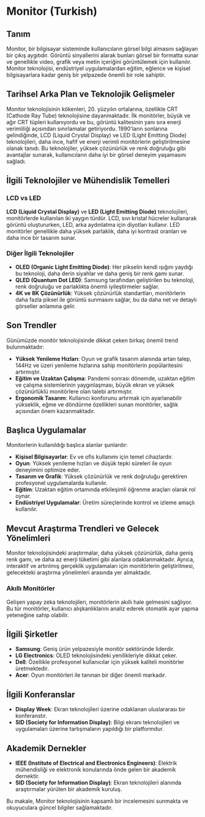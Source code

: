 # Monitor (Turkish)

## Tanım

Monitor, bir bilgisayar sisteminde kullanıcıların görsel bilgi almasını sağlayan bir çıkış aygıtıdır. Görüntü sinyallerini alarak bunları görsel bir formatta sunar ve genellikle video, grafik veya metin içeriğini görüntülemek için kullanılır. Monitor teknolojisi, endüstriyel uygulamalardan eğitim, eğlence ve kişisel bilgisayarlara kadar geniş bir yelpazede önemli bir role sahiptir.

## Tarihsel Arka Plan ve Teknolojik Gelişmeler

Monitor teknolojisinin kökenleri, 20. yüzyılın ortalarına, özellikle CRT (Cathode Ray Tube) teknolojisine dayanmaktadır. İlk monitörler, büyük ve ağır CRT tüpleri kullanıyordu ve bu, görüntü kalitesinin yanı sıra enerji verimliliği açısından sınırlamalar getiriyordu. 1990'ların sonlarına gelindiğinde, LCD (Liquid Crystal Display) ve LED (Light Emitting Diode) teknolojileri, daha ince, hafif ve enerji verimli monitörlerin geliştirilmesine olanak tanıdı. Bu teknolojiler, yüksek çözünürlük ve renk doğruluğu gibi avantajlar sunarak, kullanıcıların daha iyi bir görsel deneyim yaşamasını sağladı.

## İlgili Teknolojiler ve Mühendislik Temelleri

### LCD vs LED

**LCD (Liquid Crystal Display)** ve **LED (Light Emitting Diode)** teknolojileri, monitörlerde kullanılan iki yaygın türdür. LCD, sıvı kristal hücreler kullanarak görüntü oluştururken, LED, arka aydınlatma için diyotları kullanır. LED monitörler genellikle daha yüksek parlaklık, daha iyi kontrast oranları ve daha ince bir tasarım sunar. 

### Diğer İlgili Teknolojiler

- **OLED (Organic Light Emitting Diode)**: Her pikselin kendi ışığını yaydığı bu teknoloji, daha derin siyahlar ve daha geniş bir renk gamı sunar.
- **QLED (Quantum Dot LED)**: Samsung tarafından geliştirilen bu teknoloji, renk doğruluğu ve parlaklıkta önemli iyileştirmeler sağlar.
- **4K ve 8K Çözünürlük**: Yüksek çözünürlük standartları, monitörlerin daha fazla piksel ile görüntü sunmasını sağlar, bu da daha net ve detaylı görseller anlamına gelir.

## Son Trendler

Günümüzde monitör teknolojisinde dikkat çeken birkaç önemli trend bulunmaktadır:

- **Yüksek Yenileme Hızları**: Oyun ve grafik tasarım alanında artan talep, 144Hz ve üzeri yenileme hızlarına sahip monitörlerin popülaritesini artırmıştır.
- **Eğitim ve Uzaktan Çalışma**: Pandemi sonrası dönemde, uzaktan eğitim ve çalışma sistemlerinin yaygınlaşması, büyük ekran ve yüksek çözünürlüklü monitörlere olan talebi artırmıştır.
- **Ergonomik Tasarım**: Kullanıcı konforunu artırmak için ayarlanabilir yükseklik, eğme ve döndürme özellikleri sunan monitörler, sağlık açısından önem kazanmaktadır.

## Başlıca Uygulamalar

Monitorlerin kullanıldığı başlıca alanlar şunlardır:

- **Kişisel Bilgisayarlar**: Ev ve ofis kullanımı için temel cihazlardır.
- **Oyun**: Yüksek yenileme hızları ve düşük tepki süreleri ile oyun deneyimini optimize eder.
- **Tasarım ve Grafik**: Yüksek çözünürlük ve renk doğruluğu gerektiren profesyonel uygulamalarda kullanılır.
- **Eğitim**: Uzaktan eğitim ortamında etkileşimli öğrenme araçları olarak rol oynar.
- **Endüstriyel Uygulamalar**: Üretim süreçlerinde kontrol ve izleme amaçlı kullanılır.

## Mevcut Araştırma Trendleri ve Gelecek Yönelimleri

Monitor teknolojisindeki araştırmalar, daha yüksek çözünürlük, daha geniş renk gamı, ve daha az enerji tüketimi gibi alanlara odaklanmaktadır. Ayrıca, interaktif ve artırılmış gerçeklik uygulamaları için monitörlerin geliştirilmesi, gelecekteki araştırma yönelimleri arasında yer almaktadır. 

### Akıllı Monitörler

Gelişen yapay zeka teknolojileri, monitörlerin akıllı hale gelmesini sağlıyor. Bu tür monitörler, kullanıcı alışkanlıklarını analiz ederek otomatik ayar yapma yeteneğine sahip olabilir.

## İlgili Şirketler

- **Samsung**: Geniş ürün yelpazesiyle monitör sektöründe liderdir.
- **LG Electronics**: OLED teknolojisindeki yenilikleriyle dikkat çeker.
- **Dell**: Özellikle profesyonel kullanıcılar için yüksek kaliteli monitörler üretmektedir.
- **Acer**: Oyun monitörleri ile tanınan bir diğer önemli markadır.

## İlgili Konferanslar

- **Display Week**: Ekran teknolojileri üzerine odaklanan uluslararası bir konferanstır.
- **SID (Society for Information Display)**: Bilgi ekranı teknolojileri ve uygulamaları üzerine tartışmaların yapıldığı bir platformdur.

## Akademik Dernekler

- **IEEE (Institute of Electrical and Electronics Engineers)**: Elektrik mühendisliği ve elektronik konularında önde gelen bir akademik dernektir.
- **SID (Society for Information Display)**: Ekran teknolojileri alanında araştırmalar yürüten bir akademik kuruluş.

Bu makale, Monitor teknolojisinin kapsamlı bir incelemesini sunmakta ve okuyuculara güncel bilgiler sağlamaktadır.